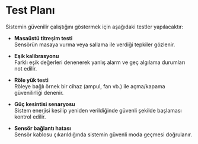 # Test Planı

Sistemin güvenilir çalıştığını göstermek için aşağıdaki testler yapılacaktır:

- **Masaüstü titreşim testi**  
  Sensörün masaya vurma veya sallama ile verdiği tepkiler gözlenir.  

- **Eşik kalibrasyonu**  
  Farklı eşik değerleri denenerek yanlış alarm ve geç algılama durumları not edilir.  

- **Röle yük testi**  
  Röleye bağlı örnek bir cihaz (ampul, fan vb.) ile açma/kapama güvenilirliği denenir.  

- **Güç kesintisi senaryosu**  
  Sistem enerjisi kesilip yeniden verildiğinde güvenli şekilde başlaması kontrol edilir.  

- **Sensör bağlantı hatası**  
  Sensör kablosu çıkarıldığında sistemin güvenli moda geçmesi doğrulanır.  
